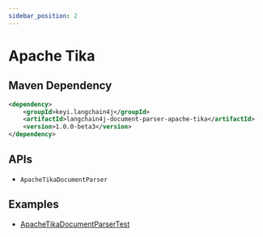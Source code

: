 ```yaml
---
sidebar_position: 2
---
```


# Apache Tika


## Maven Dependency

```xml
<dependency>
    <groupId>keyi.langchain4j</groupId>
    <artifactId>langchain4j-document-parser-apache-tika</artifactId>
    <version>1.0.0-beta3</version>
</dependency>
```


## APIs

- `ApacheTikaDocumentParser`


## Examples

- [ApacheTikaDocumentParserTest](https://github.com/langchain4j/langchain4j/blob/main/document-parsers/langchain4j-document-parser-apache-tika/src/test/java/dev/langchain4j/data/document/parser/apache/tika/ApacheTikaDocumentParserTest.java)
